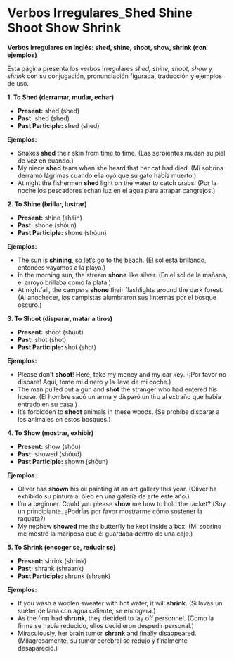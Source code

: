 # Verbos Irregulares_Shed Shine Shoot Show Shrink



**Verbos Irregulares en Inglés: shed, shine, shoot, show, shrink (con ejemplos)**

Esta página presenta los verbos irregulares *shed, shine, shoot, show* y *shrink* con su conjugación, pronunciación figurada, traducción y ejemplos de uso.

**1. To Shed (derramar, mudar, echar)**

*   **Present:** shed (shed)
*   **Past:** shed (shed)
*   **Past Participle:** shed (shed)

**Ejemplos:**

*   Snakes **shed** their skin from time to time. (Las serpientes mudan su piel de vez en cuando.)
*   My niece **shed** tears when she heard that her cat had died. (Mi sobrina derramó lágrimas cuando ella oyó que su gato había muerto.)
*   At night the fishermen **shed** light on the water to catch crabs. (Por la noche los pescadores echan luz en el agua para atrapar cangrejos.)

**2. To Shine (brillar, lustrar)**

*   **Present:** shine (sháin)
*   **Past:** shone (shóun)
*   **Past Participle:** shone (shóun)

**Ejemplos:**

*   The sun is **shining**, so let’s go to the beach. (El sol está brillando, entonces vayamos a la playa.)
*   In the morning sun, the stream **shone** like silver. (En el sol de la mañana, el arroyo brillaba como la plata.)
*   At nightfall, the campers **shone** their flashlights around the dark forest. (Al anochecer, los campistas alumbraron sus linternas por el bosque oscuro.)

**3. To Shoot (disparar, matar a tiros)**

*   **Present:** shoot (shúut)
*   **Past:** shot (shot)
*   **Past Participle:** shot (shot)

**Ejemplos:**

*   Please don’t **shoot**! Here, take my money and my car key. (¡Por favor no dispare! Aquí, tome mi dinero y la llave de mi coche.)
*   The man pulled out a gun and **shot** the stranger who had entered his house. (El hombre sacó un arma y disparó un tiro al extraño que había entrado en su casa.)
*   It’s forbidden to **shoot** animals in these woods. (Se prohíbe disparar a los animales en estos bosques.)

**4. To Show (mostrar, exhibir)**

*   **Present:** show (shóu)
*   **Past:** showed (shóud)
*   **Past Participle:** shown (shóun)

**Ejemplos:**

*   Oliver has **shown** his oil painting at an art gallery this year. (Oliver ha exhibido su pintura al óleo en una galería de arte este año.)
*   I’m a beginner. Could you please **show** me how to hold the racket? (Soy un principiante. ¿Podrías por favor mostrarme cómo sostener la raqueta?)
*   My nephew **showed** me the butterfly he kept inside a box. (Mi sobrino me mostró la mariposa que él guardaba dentro de una caja.)

**5. To Shrink (encoger se, reducir se)**

*   **Present:** shrink (shrink)
*   **Past:** shrank (shraank)
*   **Past Participle:** shrunk (shrank)

**Ejemplos:**

*   If you wash a woolen sweater with hot water, it will **shrink**. (Si lavas un suéter de lana con agua caliente, se encogerá.)
*   As the firm had **shrunk**, they decided to lay off personnel. (Como la firma se había reducido, ellos decidieron despedir personal.)
*   Miraculously, her brain tumor **shrank** and finally disappeared. (Milagrosamente, su tumor cerebral se redujo y finalmente desapareció.)
